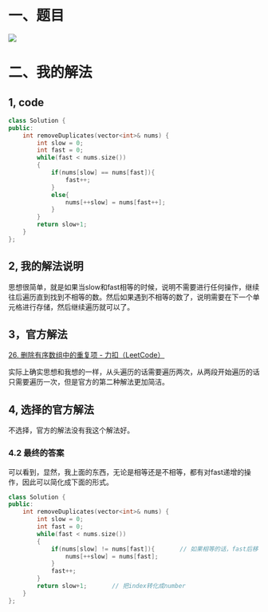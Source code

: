 # 一、题目

![](C:\Users\q1375\AppData\Roaming\marktext\images\2025-01-03-21-36-22-image.png)

# 二、我的解法

## 1, code

```cpp
class Solution {
public:
    int removeDuplicates(vector<int>& nums) {
        int slow = 0;
        int fast = 0;
        while(fast < nums.size())
        {
            if(nums[slow] == nums[fast]){
                fast++;
            }
            else{
                nums[++slow] = nums[fast++];
            }
        }
        return slow+1;
    }
};
```

## 2, 我的解法说明

思想很简单，就是如果当slow和fast相等的时候，说明不需要进行任何操作，继续往后遍历直到找到不相等的数。然后如果遇到不相等的数了，说明需要在下一个单元格进行存储，然后继续遍历就可以了。

## 3，官方解法

[26. 删除有序数组中的重复项 - 力扣（LeetCode）](https://leetcode.cn/problems/remove-duplicates-from-sorted-array/description/?envType=study-plan-v2&envId=top-interview-150)

实际上确实思想和我想的一样，从头遍历的话需要遍历两次，从两段开始遍历的话只需要遍历一次，但是官方的第二种解法更加简洁。

## 4, 选择的官方解法

不选择，官方的解法没有我这个解法好。

### 4.2 最终的答案

可以看到，显然，我上面的东西，无论是相等还是不相等，都有对fast递增的操作，因此可以简化成下面的形式。

```cpp
class Solution {
public:
    int removeDuplicates(vector<int>& nums) {
        int slow = 0;
        int fast = 0;
        while(fast < nums.size())
        {
            if(nums[slow] != nums[fast]){       // 如果相等的话，fast后移
                nums[++slow] = nums[fast];
            }
            fast++;
        }
        return slow+1;       // 把index转化成number
    }
};
```
